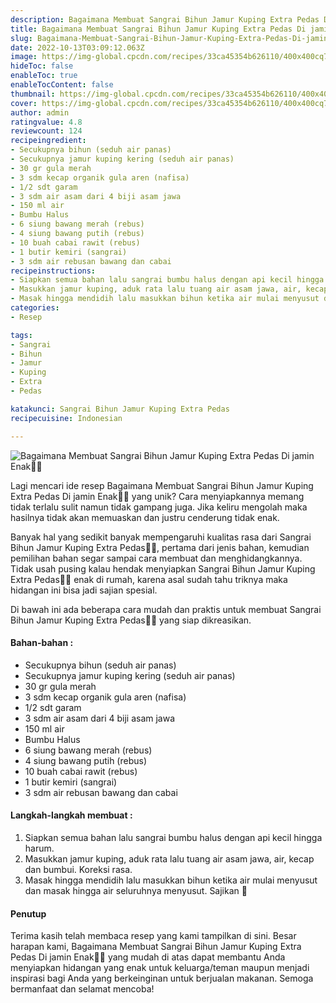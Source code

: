 ```yaml
---
description: Bagaimana Membuat Sangrai Bihun Jamur Kuping Extra Pedas Di jamin Enak"
title: Bagaimana Membuat Sangrai Bihun Jamur Kuping Extra Pedas Di jamin Enak
slug: Bagaimana-Membuat-Sangrai-Bihun-Jamur-Kuping-Extra-Pedas-Di-jamin-Enak
date: 2022-10-13T03:09:12.063Z
image: https://img-global.cpcdn.com/recipes/33ca45354b626110/400x400cq70/photo.jpg
hideToc: false
enableToc: true
enableTocContent: false
thumbnail: https://img-global.cpcdn.com/recipes/33ca45354b626110/400x400cq70/photo.jpg
cover: https://img-global.cpcdn.com/recipes/33ca45354b626110/400x400cq70/photo.jpg
author: admin
ratingvalue: 4.8
reviewcount: 124
recipeingredient:
- Secukupnya bihun (seduh air panas)
- Secukupnya jamur kuping kering (seduh air panas)
- 30 gr gula merah
- 3 sdm kecap organik gula aren (nafisa)
- 1/2 sdt garam
- 3 sdm air asam dari 4 biji asam jawa
- 150 ml air
- Bumbu Halus
- 6 siung bawang merah (rebus)
- 4 siung bawang putih (rebus)
- 10 buah cabai rawit (rebus)
- 1 butir kemiri (sangrai)
- 3 sdm air rebusan bawang dan cabai
recipeinstructions:
- Siapkan semua bahan lalu sangrai bumbu halus dengan api kecil hingga harum.
- Masukkan jamur kuping, aduk rata lalu tuang air asam jawa, air, kecap dan bumbui. Koreksi rasa.
- Masak hingga mendidih lalu masukkan bihun ketika air mulai menyusut dan masak hingga air seluruhnya menyusut. Sajikan 🤤
categories:
- Resep

tags:
- Sangrai
- Bihun
- Jamur
- Kuping
- Extra
- Pedas

katakunci: Sangrai Bihun Jamur Kuping Extra Pedas
recipecuisine: Indonesian

---
```


![Bagaimana Membuat Sangrai Bihun Jamur Kuping Extra Pedas Di jamin Enak👩‍🍳](https://img-global.cpcdn.com/recipes/33ca45354b626110/400x400cq70/photo.jpg)

Lagi mencari ide resep Bagaimana Membuat Sangrai Bihun Jamur Kuping Extra Pedas Di jamin Enak👩‍🍳 yang unik? Cara menyiapkannya memang tidak terlalu sulit namun tidak gampang juga. Jika keliru mengolah maka hasilnya tidak akan memuaskan dan justru cenderung tidak enak.

Banyak hal yang sedikit banyak mempengaruhi kualitas rasa dari Sangrai Bihun Jamur Kuping Extra Pedas👩‍🍳, pertama dari jenis bahan, kemudian pemilihan bahan segar sampai cara membuat dan menghidangkannya. Tidak usah pusing kalau hendak menyiapkan Sangrai Bihun Jamur Kuping Extra Pedas👩‍🍳 enak di rumah, karena asal sudah tahu triknya maka hidangan ini bisa jadi sajian spesial.

Di bawah ini ada beberapa cara mudah dan praktis untuk membuat Sangrai Bihun Jamur Kuping Extra Pedas👩‍🍳 yang siap dikreasikan.

<!--inarticleads1-->

#### Bahan-bahan :

- Secukupnya bihun (seduh air panas)
- Secukupnya jamur kuping kering (seduh air panas)
- 30 gr gula merah
- 3 sdm kecap organik gula aren (nafisa)
- 1/2 sdt garam
- 3 sdm air asam dari 4 biji asam jawa
- 150 ml air
- Bumbu Halus
- 6 siung bawang merah (rebus)
- 4 siung bawang putih (rebus)
- 10 buah cabai rawit (rebus)
- 1 butir kemiri (sangrai)
- 3 sdm air rebusan bawang dan cabai

<!--inarticleads2-->

#### Langkah-langkah membuat :

1. Siapkan semua bahan lalu sangrai bumbu halus dengan api kecil hingga harum.
1. Masukkan jamur kuping, aduk rata lalu tuang air asam jawa, air, kecap dan bumbui. Koreksi rasa.
1. Masak hingga mendidih lalu masukkan bihun ketika air mulai menyusut dan masak hingga air seluruhnya menyusut. Sajikan 🤤

#### Penutup

Terima kasih telah membaca resep yang kami tampilkan di sini. Besar harapan kami, Bagaimana Membuat Sangrai Bihun Jamur Kuping Extra Pedas Di jamin Enak👩‍🍳 yang mudah di atas dapat membantu Anda menyiapkan hidangan yang enak untuk keluarga/teman maupun menjadi inspirasi bagi Anda yang berkeinginan untuk berjualan makanan. Semoga bermanfaat dan selamat mencoba!
